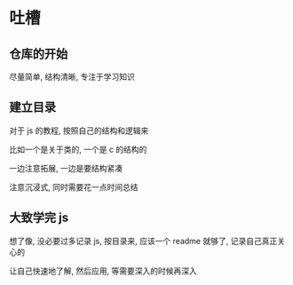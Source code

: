# 吐槽

## 仓库的开始

尽量简单, 结构清晰, 专注于学习知识

## 建立目录

对于 js 的教程, 按照自己的结构和逻辑来

比如一个是关于类的, 一个是 c 的结构的

一边注意拓展, 一边是要结构紧凑

注意沉浸式, 同时需要花一点时间总结

## 大致学完 js

想了像, 没必要过多记录 js, 按目录来, 应该一个 readme 就够了, 记录自己真正关心的

让自己快速地了解, 然后应用, 等需要深入的时候再深入
